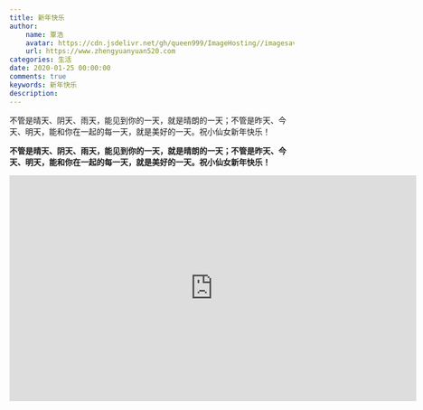 ```yaml
---
title: 新年快乐
author:
	name: 覃浩
	avatar: https://cdn.jsdelivr.net/gh/queen999/ImageHosting//imagesavatar.jpg
	url: https://www.zhengyuanyuan520.com
categories: 生活
date: 2020-01-25 00:00:00
comments: true
keywords: 新年快乐
description: 
---
```

不管是晴天、阴天、雨天，能见到你的一天，就是晴朗的一天；不管是昨天、今天、明天，能和你在一起的每一天，就是美好的一天。祝小仙女新年快乐！

<!-- more -->



**不管是晴天、阴天、雨天，能见到你的一天，就是晴朗的一天；不管是昨天、今天、明天，能和你在一起的每一天，就是美好的一天。祝小仙女新年快乐！**

<iframe src="https://www.zhengyuanyuan520.cn/video/happy.mp4" frameborder="0" webkitallowfullscreen="" mozallowfullscreen="" allowfullscreen="" width="720" height="400"></iframe>
